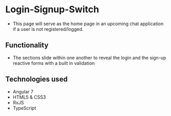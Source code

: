# Login-Signup-Switch
- This page will serve as the home page in an upcoming chat application if a user is not registered/logged.
## Functionality
- The sections slide within one another to reveal the login and the sign-up reactive forms with a built in validation

## Technologies used
- Angular 7
- HTML5 & CSS3 
- RxJS
- TypeScript
